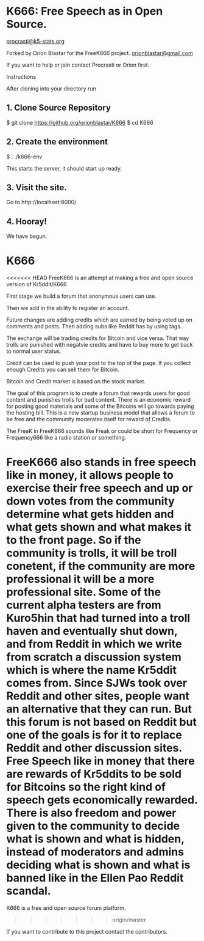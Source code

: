 # K666: Free Speech as in Open Source.

procrasti@k5-stats.org

Forked by Orion Blastar for the FreeK666 project.
orionblastar@gmail.com

If you want to help or join contact Procrasti or Orion first.

Instructions

After cloning into your directory run

## 1. Clone Source Repository
$ git clone https://github.org/orionblastar/K666
$ cd K666

## 2. Create the environment
$ . ./k666-env

This starts the server, it should start up ready.

## 3. Visit the site.
Go to http://localhost:8000/

## 4. Hooray!

We have begun.

# K666 

<<<<<<< HEAD
FreeK666 is an attempt at making a free and open source version of Kr5ddit/K666

First stage we build a forum that anonymous users can use.

Then we add in the ability to register an account.

Future changes are adding credits which are earned by being voted up on comments and posts. Then adding subs like Reddit has by using tags.

The exchange will be trading credits for Bitcoin and vice versa. That way trolls are punished with negatvie credits and have to buy more to get back to normal user status.

Credit can be used to push your post to the top of the page. If you collect enough Credits you can sell them for Bitcoin.

Bitcoin and Credit market is based on the stock market.

The goal of this program is to create a forum that rewards users for good content and punishes trolls for bad content. There is an economic reward for posting good materials and some of the Bitcoins will go towards paying the hosting bill. This is a new startup business model that allows a forum to be free and the community moderates itself for reward of Credits.

The FreeK in FreeK666 sounds like Freak or could be short for Frequency or Frequency666 like a radio station or something.

FreeK666 also stands in free speech like in money, it allows people to exercise their free speech and up or down votes from the community determine what gets hidden and what gets shown and what makes it to the front page. So if the community is trolls, it will be troll conetent, if the community are more professional it will be a more professional site. Some of the current alpha testers are from Kuro5hin that had turned into a troll haven and eventually shut down, and from Reddit in which we write from scratch a discussion system which is where the name Kr5ddit comes from. Since SJWs took over Reddit and other sites, people want an alternative that they can run. But this forum is not based on Reddit but one of the goals is for it to replace Reddit and other discussion sites. Free Speech like in money that there are rewards of Kr5ddits to be sold for Bitcoins so the right kind of speech gets economically rewarded. There is also freedom and power given to the community to decide what is shown and what is hidden, instead of moderators and admins deciding what is shown and what is banned like in the Ellen Pao Reddit scandal.
=======
K666 is a free and open source forum platform.
>>>>>>> origin/master

If you want to contribute to this project contact the contributors.
